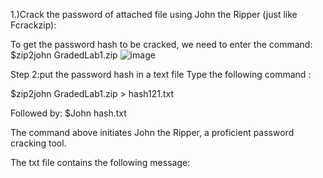 1.)Crack the password of attached file using John the Ripper (just like Fcrackzip): 

To get the password hash to be cracked, we need to enter the command: 
$zip2john GradedLab1.zip 
  ![image](https://github.com/MANISH-RAWAT4749/EthicalHacking/assets/135990621/36b7f70d-f677-46fd-8a75-6610ee820e56)

 
Step 2:put the password hash in a text file Type the following command : 
 
$zip2john GradedLab1.zip > hash121.txt 
  
 
 
 
 
 
 
 
 
 
 
Followed by: 
$John hash.txt 
 
The command above initiates John the Ripper, a proficient password cracking tool.   
 
  
 
 
 
The txt file contains the following message:	 
  
 
